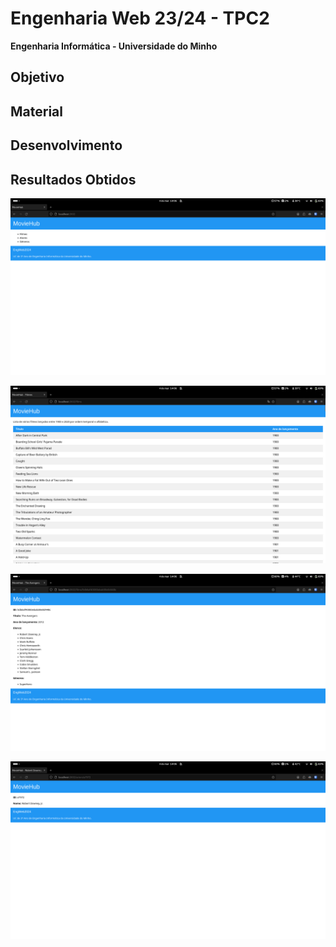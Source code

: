# Engenharia Web 23/24 - TPC2

**Engenharia Informática - Universidade do Minho** 

## Objetivo


## Material


## Desenvolvimento


## Resultados Obtidos
![Resultado 1](resultados/resultado1.png)

![Resultado 2](resultados/resultado2.png)

![Resultado 3](resultados/resultado3.png)

![Resultado 4](resultados/resultado4.png)

